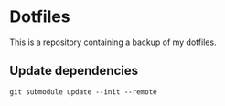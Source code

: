 # Dotfiles
This is a repository containing a backup of my dotfiles.

## Update dependencies

    git submodule update --init --remote


